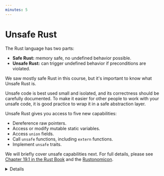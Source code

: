 ```yaml
---
minutes: 5
---
```


# Unsafe Rust

The Rust language has two parts:

- **Safe Rust:** memory safe, no undefined behavior possible.
- **Unsafe Rust:** can trigger undefined behavior if preconditions are violated.

We saw mostly safe Rust in this course, but it's important to know what Unsafe
Rust is.

Unsafe code is best used small and isolated, and its correctness should be
carefully documented. To make it easier for other people to work with your 
unsafe code, it is good practice to wrap it in a safe abstraction layer.

Unsafe Rust gives you access to five new capabilities:

- Dereference raw pointers.
- Access or modify mutable static variables.
- Access `union` fields.
- Call `unsafe` functions, including `extern` functions.
- Implement `unsafe` traits.

We will briefly cover unsafe capabilities next. For full details, please see
[Chapter 19.1 in the Rust Book](https://doc.rust-lang.org/book/ch19-01-unsafe-rust.html)
and the [Rustonomicon](https://doc.rust-lang.org/nomicon/).

<details>

Unsafe Rust does not mean the code is incorrect. It means that developers have
turned off some compiler safety features and have to write correct code by
themselves. It means the compiler no longer enforces Rust's memory-safety rules.

</details>
